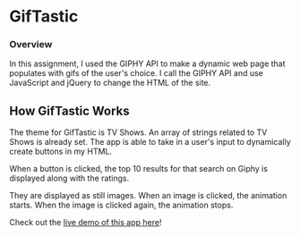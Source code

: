 # GifTastic

### Overview

In this assignment, I used the GIPHY API to make a dynamic web page that populates with gifs of the user's choice. I call the GIPHY API and use JavaScript and jQuery to change the HTML of the site.

## How GifTastic Works

The theme for GifTastic is TV Shows. An array of strings related to TV Shows is already set. The app is able to take in a user's input to dynamically create buttons in my HTML. 

When a button is clicked, the top 10 results for that search on Giphy is displayed along with the ratings. 

They are displayed as still images. When an image is clicked, the animation starts. When the image is clicked again, the animation stops.

Check out the [live demo of this app here](https://misshernandez.github.io/AJAX-API/)!
